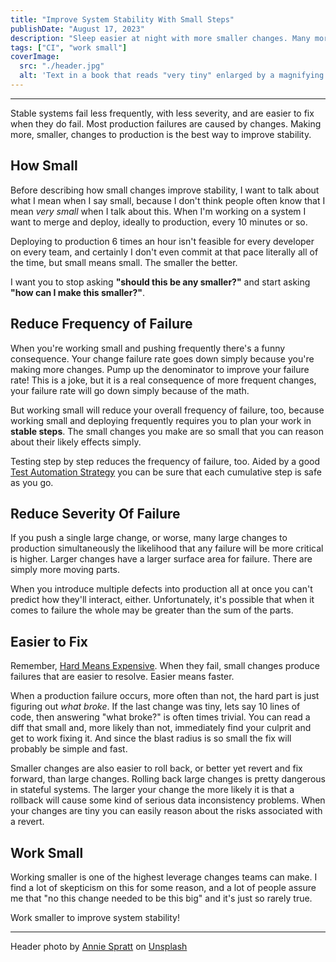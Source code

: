 ```yaml
---
title: "Improve System Stability With Small Steps"
publishDate: "August 17, 2023"
description: "Sleep easier at night with more smaller changes. Many more. More than you think. And small. Smaller than you think."
tags: ["CI", "work small"]
coverImage:
  src: "./header.jpg"
  alt: 'Text in a book that reads "very tiny" enlarged by a magnifying glass.'
---
```


---

Stable systems fail less frequently, with less severity, and are easier to fix when they do fail. Most production failures are caused by changes. Making more, smaller, changes to production is the best way to improve stability.

## How Small

Before describing how small changes improve stability, I want to talk about what I mean when I say small,
because I don't think people often know that I mean _very small_ when I talk about this. When I'm working
on a system I want to merge and deploy, ideally to production, every 10 minutes or so.

Deploying to production 6 times an hour isn't feasible for every developer on every team, and certainly
I don't even commit at that pace literally all of the time, but small means small. The smaller the better.

I want you to stop asking **"should this be any smaller?"** and start asking **"how can I make this smaller?"**.

## Reduce Frequency of Failure

When you're working small and pushing frequently there's a funny consequence. Your change failure rate goes down
simply because you're making more changes. Pump up the denominator to improve your failure rate! This is a joke,
but it is a real consequence of more frequent changes, your failure rate will go down simply because of the math.

But working small will reduce your overall frequency of failure, too, because working small and deploying frequently
requires you to plan your work in **stable steps**. The small changes you make are so small that you can
reason about their likely effects simply.

Testing step by step reduces the frequency of failure, too. Aided by a good [Test Automation Strategy](https://synapsestudios.com/learn/test-automation-strategy/) you can be sure that each cumulative step is safe as you go.

## Reduce Severity Of Failure

If you push a single large change, or worse, many large changes to production simultaneously the likelihood that
any failure will be more critical is higher. Larger changes have a larger surface area for failure. There
are simply more moving parts.

When you introduce multiple defects into production all at once you can't predict how they'll interact, either.
Unfortunately, it's possible that when it comes to failure the whole may be greater than the sum of the parts.

## Easier to Fix

Remember, [Hard Means Expensive](/posts/hard-is-expensive/). When they fail, small changes produce failures that
are easier to resolve. Easier means faster.

When a production failure occurs, more often than not, the hard part is just figuring out _what broke_. If the
last change was tiny, lets say 10 lines of code, then answering "what broke?" is often times trivial. You can
read a diff that small and, more likely than not, immediately find your culprit and get to work fixing it. And
since the blast radius is so small the fix will probably be simple and fast.

Smaller changes are also easier to roll back, or better yet revert and fix forward, than large changes. Rolling
back large changes is pretty dangerous in stateful systems. The larger your change the more likely it is that
a rollback will cause some kind of serious data inconsistency problems. When your changes are tiny you can
easily reason about the risks associated with a revert.

## Work Small

Working smaller is one of the highest leverage changes teams can make. I find a lot of skepticism on this for
some reason, and a lot of people assure me that "no this change needed to be this big" and it's just so rarely true.

Work smaller to improve system stability!

---

Header photo by <a href="https://unsplash.com/@anniespratt?utm_source=unsplash&utm_medium=referral&utm_content=creditCopyText">Annie Spratt</a> on <a href="https://unsplash.com/photos/eIlJ2CtQezU?utm_source=unsplash&utm_medium=referral&utm_content=creditCopyText">Unsplash</a>
